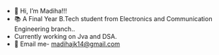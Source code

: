 - 👋 Hi, I’m Madiha!!!
- 📚 A Final Year B.Tech student from Electronics and Communication Engineering branch..
- Currently working on Jva and DSA.
- 📧 Email me- madihajk14@gmail.com
  
<!---
Madihaj14/Madihaj14 is a ✨ special ✨ repository because its `README.md` (this file) appears on your GitHub profile.
You can click the Preview link to take a look at your changes.
--->
